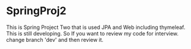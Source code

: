 # SpringProj2
This is Spring Project Two that is used JPA and Web including thymeleaf. 
This is still developing. So If you want to review my code for interview. change branch 'dev' and then review it.
